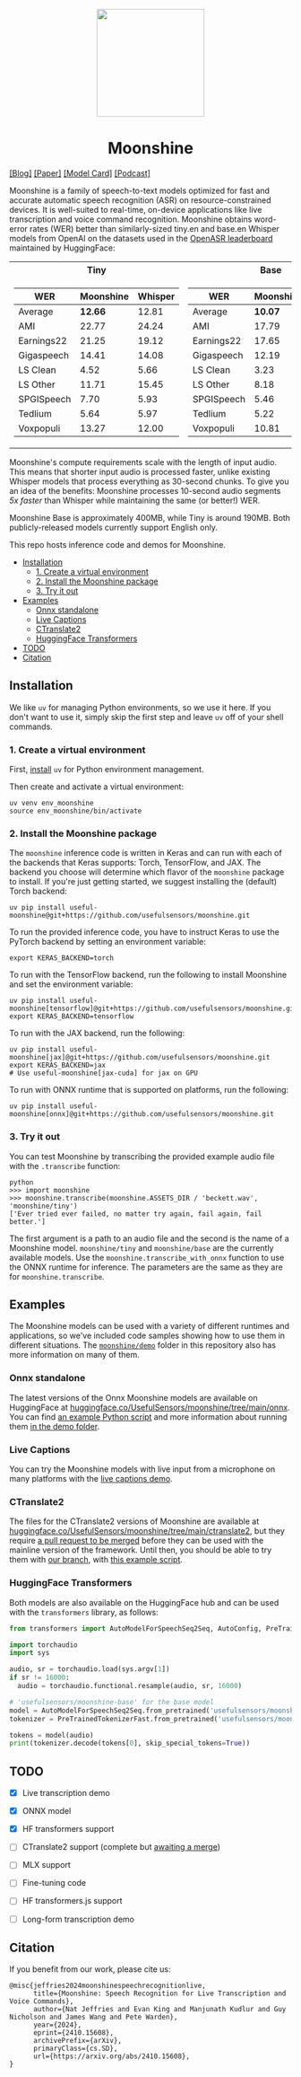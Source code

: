 <p align="center">
  <img src="logo.png" width="192px" />
</p>

<h1 style="text-align:center;">Moonshine</h1>

[[Blog]](https://petewarden.com/2024/10/21/introducing-moonshine-the-new-state-of-the-art-for-speech-to-text/) [[Paper]](https://arxiv.org/abs/2410.15608) [[Model Card]](https://github.com/usefulsensors/moonshine/blob/main/model-card.md) [[Podcast]](https://notebooklm.google.com/notebook/d787d6c2-7d7b-478c-b7d5-a0be4c74ae19/audio)

Moonshine is a family of speech-to-text models optimized for fast and accurate automatic speech recognition (ASR) on resource-constrained devices. It is well-suited to real-time, on-device applications like live transcription and voice command recognition. Moonshine obtains word-error rates (WER) better than similarly-sized tiny.en and base.en Whisper models from OpenAI on the datasets used in the [OpenASR leaderboard](https://huggingface.co/spaces/hf-audio/open_asr_leaderboard) maintained by HuggingFace:

<table>
<tr><th>Tiny</th><th>Base</th></tr>
<tr><td>

| WER        | Moonshine | Whisper |
| ---------- | --------- | ------- |
| Average    | **12.66** | 12.81   |
| AMI        | 22.77     | 24.24   |
| Earnings22 | 21.25     | 19.12   |
| Gigaspeech | 14.41     | 14.08   |
| LS Clean   | 4.52      | 5.66    |
| LS Other   | 11.71     | 15.45   |
| SPGISpeech | 7.70      | 5.93    |
| Tedlium    | 5.64      | 5.97    |
| Voxpopuli  | 13.27     | 12.00   |

</td><td>

| WER        | Moonshine | Whisper |
| ---------- | --------- | ------- |
| Average    | **10.07** | 10.32   |
| AMI        | 17.79     | 21.13   |
| Earnings22 | 17.65     | 15.09   |
| Gigaspeech | 12.19     | 12.83   |
| LS Clean   | 3.23      | 4.25    |
| LS Other   | 8.18      | 10.35   |
| SPGISpeech | 5.46      | 4.26    |
| Tedlium    | 5.22      | 4.87    |
| Voxpopuli  | 10.81     | 9.76    |

</td></tr> </table>

Moonshine's compute requirements scale with the length of input audio. This means that shorter input audio is processed faster, unlike existing Whisper models that process everything as 30-second chunks. To give you an idea of the benefits: Moonshine processes 10-second audio segments _5x faster_ than Whisper while maintaining the same (or better!) WER.

Moonshine Base is approximately 400MB, while Tiny is around 190MB. Both publicly-released models currently support English only.

This repo hosts inference code and demos for Moonshine.

- [Installation](#installation)
  - [1. Create a virtual environment](#1-create-a-virtual-environment)
  - [2. Install the Moonshine package](#2-install-the-moonshine-package)
  - [3. Try it out](#3-try-it-out)
- [Examples](#examples)
  - [Onnx standalone](#onnx-standalone)
  - [Live Captions](#live-captions)
  - [CTranslate2](#ctranslate2)
  - [HuggingFace Transformers](#huggingface-transformers)
- [TODO](#todo)
- [Citation](#citation)

## Installation

We like `uv` for managing Python environments, so we use it here. If you don't want to use it, simply skip the first step and leave `uv` off of your shell commands.

### 1. Create a virtual environment

First, [install](https://github.com/astral-sh/uv) `uv` for Python environment management.

Then create and activate a virtual environment:

```shell
uv venv env_moonshine
source env_moonshine/bin/activate
```

### 2. Install the Moonshine package

The `moonshine` inference code is written in Keras and can run with each of the backends that Keras supports: Torch, TensorFlow, and JAX. The backend you choose will determine which flavor of the `moonshine` package to install. If you're just getting started, we suggest installing the (default) Torch backend:

```shell
uv pip install useful-moonshine@git+https://github.com/usefulsensors/moonshine.git
```

To run the provided inference code, you have to instruct Keras to use the PyTorch backend by setting an environment variable:

```shell
export KERAS_BACKEND=torch
```

To run with the TensorFlow backend, run the following to install Moonshine and set the environment variable:

```shell
uv pip install useful-moonshine[tensorflow]@git+https://github.com/usefulsensors/moonshine.git
export KERAS_BACKEND=tensorflow
```

  To run with the JAX backend, run the following:

```shell
uv pip install useful-moonshine[jax]@git+https://github.com/usefulsensors/moonshine.git
export KERAS_BACKEND=jax
# Use useful-moonshine[jax-cuda] for jax on GPU
```

To run with ONNX runtime that is supported on platforms, run the following:

```shell
uv pip install useful-moonshine[onnx]@git+https://github.com/usefulsensors/moonshine.git
```

### 3. Try it out

You can test Moonshine by transcribing the provided example audio file with the `.transcribe` function:

```shell
python
>>> import moonshine
>>> moonshine.transcribe(moonshine.ASSETS_DIR / 'beckett.wav', 'moonshine/tiny')
['Ever tried ever failed, no matter try again, fail again, fail better.']
```

The first argument is a path to an audio file and the second is the name of a Moonshine model. `moonshine/tiny` and `moonshine/base` are the currently available models.
Use the `moonshine.transcribe_with_onnx` function to use the ONNX runtime for inference. The parameters are the same as they are for `moonshine.transcribe`.

## Examples

The Moonshine models can be used with a variety of different runtimes and applications, so we've included code samples showing how to use them in different situations. The [`moonshine/demo`](/moonshine/demo/) folder in this repository also has more information on many of them.

### Onnx standalone

The latest versions of the Onnx Moonshine models are available on HuggingFace at [huggingface.co/UsefulSensors/moonshine/tree/main/onnx](https://huggingface.co/UsefulSensors/moonshine/tree/main/onnx). You can find [an example Python script](/moonshine/demo/onnx_standalone.py) and more information about running them [in the demo folder](/moonshine/demo/README.md#demo-standalone-file-transcription-with-onnx).

### Live Captions

You can try the Moonshine models with live input from a microphone on many platforms with the [live captions demo](/moonshine/demo/README.md#demo-live-captioning-from-microphone-input).

### CTranslate2

The files for the CTranslate2 versions of Moonshine are available at [huggingface.co/UsefulSensors/moonshine/tree/main/ctranslate2](https://huggingface.co/UsefulSensors/moonshine/tree/main/ctranslate2), but they require [a pull request to be merged](https://github.com/OpenNMT/CTranslate2/pull/1808) before they can be used with the mainline version of the framework. Until then, you should be able to try them with [our branch](https://github.com/njeffrie/CTranslate2/tree/master), with [this example script](https://github.com/OpenNMT/CTranslate2/pull/1808#issuecomment-2439725339).

### HuggingFace Transformers

Both models are also available on the HuggingFace hub and can be used with the `transformers` library, as follows:

```python
from transformers import AutoModelForSpeechSeq2Seq, AutoConfig, PreTrainedTokenizerFast

import torchaudio
import sys

audio, sr = torchaudio.load(sys.argv[1])
if sr != 16000:
  audio = torchaudio.functional.resample(audio, sr, 16000)

# 'usefulsensors/moonshine-base' for the base model
model = AutoModelForSpeechSeq2Seq.from_pretrained('usefulsensors/moonshine-tiny', trust_remote_code=True)
tokenizer = PreTrainedTokenizerFast.from_pretrained('usefulsensors/moonshine-tiny')

tokens = model(audio)
print(tokenizer.decode(tokens[0], skip_special_tokens=True))
```

## TODO
* [x] Live transcription demo

* [x] ONNX model

* [x] HF transformers support

* [ ] CTranslate2 support (complete but [awaiting a merge](https://github.com/OpenNMT/CTranslate2/pull/1808))

* [ ] MLX support

* [ ] Fine-tuning code

* [ ] HF transformers.js support

* [ ] Long-form transcription demo 

## Citation
If you benefit from our work, please cite us:
```
@misc{jeffries2024moonshinespeechrecognitionlive,
      title={Moonshine: Speech Recognition for Live Transcription and Voice Commands}, 
      author={Nat Jeffries and Evan King and Manjunath Kudlur and Guy Nicholson and James Wang and Pete Warden},
      year={2024},
      eprint={2410.15608},
      archivePrefix={arXiv},
      primaryClass={cs.SD},
      url={https://arxiv.org/abs/2410.15608}, 
}
```
